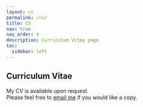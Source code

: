 ```yaml
---
layout: cv
permalink: /cv/
title: CV
nav: true
nav_order: 4
description: Curriculum Vitae page
toc:
  sidebar: left
---
```


## Curriculum Vitae  

My CV is available upon request.  
Please feel free to [email me](mailto:dasguptaparamita171@gmail.com) if you would like a copy.  


